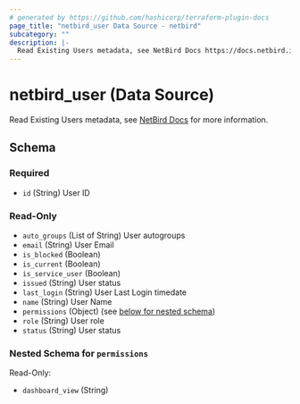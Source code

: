 ```yaml
---
# generated by https://github.com/hashicorp/terraform-plugin-docs
page_title: "netbird_user Data Source - netbird"
subcategory: ""
description: |-
  Read Existing Users metadata, see NetBird Docs https://docs.netbird.io/how-to/add-users-to-your-network for more information.
---
```


# netbird_user (Data Source)

Read Existing Users metadata, see [NetBird Docs](https://docs.netbird.io/how-to/add-users-to-your-network) for more information.



<!-- schema generated by tfplugindocs -->
## Schema

### Required

- `id` (String) User ID

### Read-Only

- `auto_groups` (List of String) User autogroups
- `email` (String) User Email
- `is_blocked` (Boolean)
- `is_current` (Boolean)
- `is_service_user` (Boolean)
- `issued` (String) User status
- `last_login` (String) User Last Login timedate
- `name` (String) User Name
- `permissions` (Object) (see [below for nested schema](#nestedatt--permissions))
- `role` (String) User role
- `status` (String) User status

<a id="nestedatt--permissions"></a>
### Nested Schema for `permissions`

Read-Only:

- `dashboard_view` (String)
